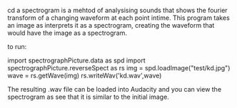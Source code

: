 cd 
a spectrogram is a mehtod of analysising sounds that shows the fourier transform of a changing waveform at each point intime. This program takes an image as interprets it as a spectrogram, creating the  waveform that would have the image as a spectrogram.

to run:

import spectrographPicture.data as spd
import spectrographPicture.reverseSpect as rs
img = spd.loadImage("test/kd.jpg")
wave = rs.getWave(img)
rs.writeWav('kd.wav',wave)

The resulting .wav file can be loaded into Audacity and you can view the spectrogram as see that it is similar to the initial image.